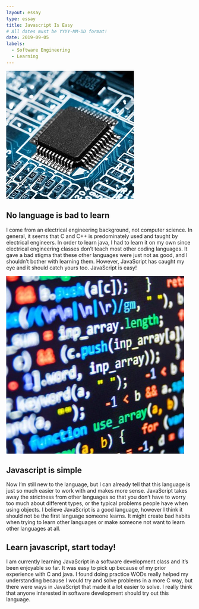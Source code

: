 ```yaml
---
layout: essay
type: essay
title: Javascript Is Easy
# All dates must be YYYY-MM-DD format!
date: 2019-09-05
labels:
  - Software Engineering
  - Learning
---
```


<img class="ui tiny left circular floated image" src="../images/pci_board.jpg">

## No language is bad to learn

I come from an electrical engineering background, not computer science. In general, it seems that C and C++ is predominately used and taught by electrical engineers. In order to learn java, I had to learn it on my own since electrical engineering classes don’t teach most other coding languages. It gave a bad stigma that these other languages were just not as good, and I shouldn’t bother with learning them. However, JavaScript has caught my eye and it should catch yours too. JavaScript is easy!

<img class="ui tiny left circular floated image" src="../images/code.jpg">

## Javascript is simple

Now I’m still new to the language, but I can already tell that this language is just so much easier to work with and makes more sense. JavaScript takes away the strictness from other languages so that you don’t have to worry too much about different types, or the typical problems people have when using objects. I believe JavaScript is a good language, however I think it should not be the first language someone learns. It might create bad habits when trying to learn other languages or make someone not want to learn other languages at all.

## Learn javascript, start today!

I am currently learning JavaScript in a software development class and it’s been enjoyable so far. It was easy to pick up because of my prior experience with C and java. I found doing practice WODs really helped my understanding because I would try and solve problems in a more C way, but there were ways in JavaScript that made it a lot easier to solve. I really think that anyone interested in software development should try out this language.

